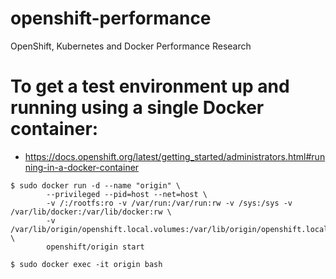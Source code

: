 # openshift-performance
OpenShift, Kubernetes and Docker Performance Research

# To get a test environment up and running using a single Docker container:
* https://docs.openshift.org/latest/getting_started/administrators.html#running-in-a-docker-container

```
$ sudo docker run -d --name "origin" \
        --privileged --pid=host --net=host \
        -v /:/rootfs:ro -v /var/run:/var/run:rw -v /sys:/sys -v /var/lib/docker:/var/lib/docker:rw \
        -v /var/lib/origin/openshift.local.volumes:/var/lib/origin/openshift.local.volumes \
        openshift/origin start
```

```
$ sudo docker exec -it origin bash
```



